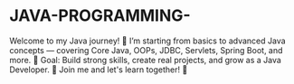 # JAVA-PROGRAMMING-
Welcome to my Java journey! 🚀 I’m starting from basics to advanced Java concepts — covering Core Java, OOPs, JDBC, Servlets, Spring Boot, and more. 🌱 Goal: Build strong skills, create real projects, and grow as a Java Developer. 🎯 Join me and let's learn together! 🙌
